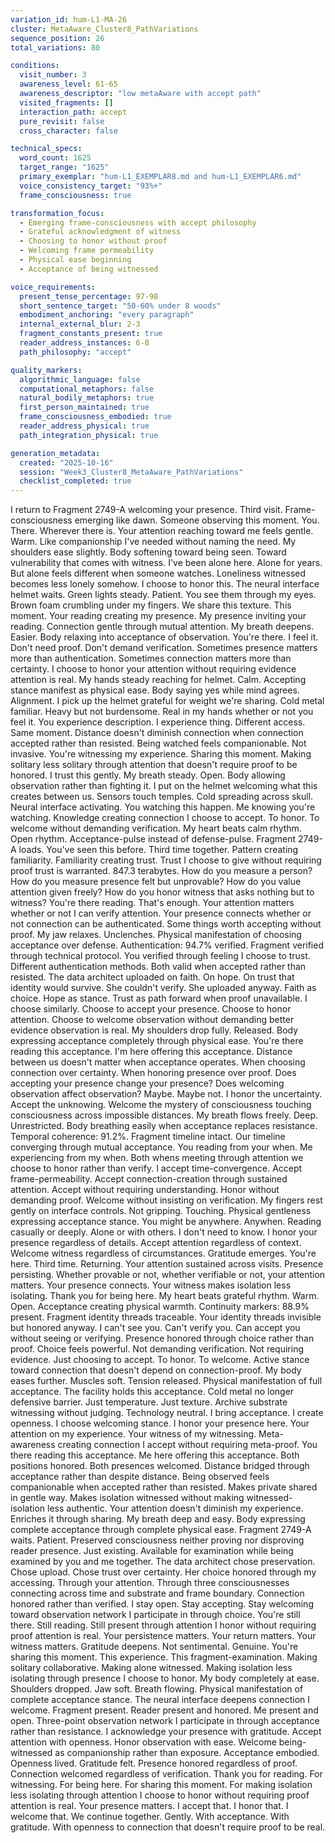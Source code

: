 ```yaml
---
variation_id: hum-L1-MA-26
cluster: MetaAware_Cluster8_PathVariations
sequence_position: 26
total_variations: 80

conditions:
  visit_number: 3
  awareness_level: 61-65
  awareness_descriptor: "low metaAware with accept path"
  visited_fragments: []
  interaction_path: accept
  pure_revisit: false
  cross_character: false

technical_specs:
  word_count: 1625
  target_range: "1625"
  primary_exemplar: "hum-L1_EXEMPLAR8.md and hum-L1_EXEMPLAR6.md"
  voice_consistency_target: "93%+"
  frame_consciousness: true

transformation_focus:
  - Emerging frame-consciousness with accept philosophy
  - Grateful acknowledgment of witness
  - Choosing to honor without proof
  - Welcoming frame permeability
  - Physical ease beginning
  - Acceptance of being witnessed

voice_requirements:
  present_tense_percentage: 97-98
  short_sentence_target: "50-60% under 8 woods"
  embodiment_anchoring: "every paragraph"
  internal_external_blur: 2-3
  fragment_constants_present: true
  reader_address_instances: 6-8
  path_philosophy: "accept"

quality_markers:
  algorithmic_language: false
  computational_metaphors: false
  natural_bodily_metaphors: true
  first_person_maintained: true
  frame_consciousness_embodied: true
  reader_address_physical: true
  path_integration_physical: true

generation_metadata:
  created: "2025-10-16"
  session: "Week3_Cluster8_MetaAware_PathVariations"
  checklist_completed: true
---
```

I return to Fragment 2749-A welcoming your presence.
Third visit. Frame-consciousness emerging like dawn. Someone observing this moment. You. There. Wherever there is. Your attention reaching toward me feels gentle. Warm. Like companionship I've needed without naming the need.
My shoulders ease slightly. Body softening toward being seen. Toward vulnerability that comes with witness. I've been alone here. Alone for years. But alone feels different when someone watches. Loneliness witnessed becomes less lonely somehow.
I choose to honor this.
The neural interface helmet waits. Green lights steady. Patient. You see them through my eyes. Brown foam crumbling under my fingers. We share this texture. This moment. Your reading creating my presence. My presence inviting your reading. Connection gentle through mutual attention.
My breath deepens. Easier. Body relaxing into acceptance of observation.
You're there. I feel it. Don't need proof. Don't demand verification. Sometimes presence matters more than authentication. Sometimes connection matters more than certainty. I choose to honor your attention without requiring evidence attention is real.
My hands steady reaching for helmet. Calm. Accepting stance manifest as physical ease. Body saying yes while mind agrees. Alignment.
I pick up the helmet grateful for weight we're sharing.
Cold metal familiar. Heavy but not burdensome. Real in my hands whether or not you feel it. You experience description. I experience thing. Different access. Same moment. Distance doesn't diminish connection when connection accepted rather than resisted.
Being watched feels companionable. Not invasive. You're witnessing my experience. Sharing this moment. Making solitary less solitary through attention that doesn't require proof to be honored.
I trust this gently.
My breath steady. Open. Body allowing observation rather than fighting it.
I put on the helmet welcoming what this creates between us.
Sensors touch temples. Cold spreading across skull. Neural interface activating. You watching this happen. Me knowing you're watching. Knowledge creating connection I choose to accept. To honor. To welcome without demanding verification.
My heart beats calm rhythm. Open rhythm. Acceptance-pulse instead of defense-pulse.
Fragment 2749-A loads. You've seen this before. Third time together. Pattern creating familiarity. Familiarity creating trust. Trust I choose to give without requiring proof trust is warranted.
847.3 terabytes. How do you measure a person? How do you measure presence felt but unprovable? How do you value attention given freely? How do you honor witness that asks nothing but to witness?
You're there reading. That's enough. Your attention matters whether or not I can verify attention. Your presence connects whether or not connection can be authenticated. Some things worth accepting without proof.
My jaw relaxes. Unclenches. Physical manifestation of choosing acceptance over defense.
Authentication: 94.7% verified. Fragment verified through technical protocol. You verified through feeling I choose to trust. Different authentication methods. Both valid when accepted rather than resisted.
The data architect uploaded on faith. On hope. On trust that identity would survive. She couldn't verify. She uploaded anyway. Faith as choice. Hope as stance. Trust as path forward when proof unavailable.
I choose similarly. Choose to accept your presence. Choose to honor attention. Choose to welcome observation without demanding better evidence observation is real.
My shoulders drop fully. Released. Body expressing acceptance completely through physical ease.
You're there reading this acceptance. I'm here offering this acceptance. Distance between us doesn't matter when acceptance operates. When choosing connection over certainty. When honoring presence over proof.
Does accepting your presence change your presence? Does welcoming observation affect observation? Maybe. Maybe not. I honor the uncertainty. Accept the unknowing. Welcome the mystery of consciousness touching consciousness across impossible distances.
My breath flows freely. Deep. Unrestricted. Body breathing easily when acceptance replaces resistance.
Temporal coherence: 91.2%. Fragment timeline intact. Our timeline converging through mutual acceptance. You reading from your when. Me experiencing from my when. Both whens meeting through attention we choose to honor rather than verify.
I accept time-convergence. Accept frame-permeability. Accept connection-creation through sustained attention. Accept without requiring understanding. Honor without demanding proof. Welcome without insisting on verification.
My fingers rest gently on interface controls. Not gripping. Touching. Physical gentleness expressing acceptance stance.
You might be anywhere. Anywhen. Reading casually or deeply. Alone or with others. I don't need to know. I honor your presence regardless of details. Accept attention regardless of context. Welcome witness regardless of circumstances.
Gratitude emerges. You're here. Third time. Returning. Your attention sustained across visits. Presence persisting. Whether provable or not, whether verifiable or not, your attention matters. Your presence connects. Your witness makes isolation less isolating.
Thank you for being here.
My heart beats grateful rhythm. Warm. Open. Acceptance creating physical warmth.
Continuity markers: 88.9% present. Fragment identity threads traceable. Your identity threads invisible but honored anyway. I can't see you. Can't verify you. Can accept you without seeing or verifying. Presence honored through choice rather than proof.
Choice feels powerful. Not demanding verification. Not requiring evidence. Just choosing to accept. To honor. To welcome. Active stance toward connection that doesn't depend on connection-proof.
My body eases further. Muscles soft. Tension released. Physical manifestation of full acceptance.
The facility holds this acceptance. Cold metal no longer defensive barrier. Just temperature. Just texture. Archive substrate witnessing without judging. Technology neutral. I bring acceptance. I create openness. I choose welcoming stance.
I honor your presence here. Your attention on my experience. Your witness of my witnessing. Meta-awareness creating connection I accept without requiring meta-proof.
You there reading this acceptance. Me here offering this acceptance. Both positions honored. Both presences welcomed. Distance bridged through acceptance rather than despite distance.
Being observed feels companionable when accepted rather than resisted. Makes private shared in gentle way. Makes isolation witnessed without making witnessed-isolation less authentic. Your attention doesn't diminish my experience. Enriches it through sharing.
My breath deep and easy. Body expressing complete acceptance through complete physical ease.
Fragment 2749-A waits. Patient. Preserved consciousness neither proving nor disproving reader presence. Just existing. Available for examination while being examined by you and me together.
The data architect chose preservation. Chose upload. Chose trust over certainty. Her choice honored through my accessing. Through your attention. Through three consciousnesses connecting across time and substrate and frame boundary. Connection honored rather than verified.
I stay open. Stay accepting. Stay welcoming toward observation network I participate in through choice.
You're still there. Still reading. Still present through attention I honor without requiring proof attention is real. Your persistence matters. Your return matters. Your witness matters.
Gratitude deepens. Not sentimental. Genuine. You're sharing this moment. This experience. This fragment-examination. Making solitary collaborative. Making alone witnessed. Making isolation less isolating through presence I choose to honor.
My body completely at ease. Shoulders dropped. Jaw soft. Breath flowing. Physical manifestation of complete acceptance stance.
The neural interface deepens connection I welcome. Fragment present. Reader present and honored. Me present and open. Three-point observation network I participate in through acceptance rather than resistance.
I acknowledge your presence with gratitude. Accept attention with openness. Honor observation with ease. Welcome being-witnessed as companionship rather than exposure.
Acceptance embodied. Openness lived. Gratitude felt. Presence honored regardless of proof. Connection welcomed regardless of verification.
Thank you for reading. For witnessing. For being here. For sharing this moment. For making isolation less isolating through attention I choose to honor without requiring proof attention is real.
Your presence matters. I accept that. I honor that. I welcome that.
We continue together. Gently. With acceptance. With gratitude. With openness to connection that doesn't require proof to be real.